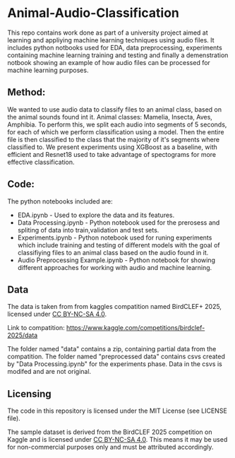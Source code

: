 # Animal-Audio-Classification
This repo contains work done as part of a university project aimed at learning and appliying machine learning techniques using audio files.
It includes python notbooks used for EDA, data preprocessing, experiments containing machine learning training and testing and finally a demenstration notbook showing an example of how audio files can be processed for machine learning purposes.

## Method:
We wanted to use audio data to classify files to an animal class, based on the animal sounds found int it.
Animal classes: Mamelia, Insecta, Aves, Amphibia.
To perform this, we split each audio into segments of 5 seconds, for each of which we perform classification using a model.
Then the entire file is then classified to the class that the majority of it's segments where classified to.
We present experiments using XGBoost as a baseline, with efficient and Resnet18 used to take advantage of spectograms for more effective classification.

## Code:
The python notebooks included are:
* EDA.ipynb - Used to explore the data and its features.
* Data Processing.ipynb - Python notebook used for the prerosess and spliting of data into train,validation and test sets.
* Experiments.ipynb - Python notebook used for runing experiments which include training and testing of different models with the goal of classifiying files to an animal class based on the audio found in it.
* Audio Preprocessing Example.ipynb - Python notebook for showing different approaches for working with audio and machine learning.

## Data
The data is taken from from kaggles compatition named BirdCLEF+ 2025, licensed under [CC BY-NC-SA 4.0](https://creativecommons.org/licenses/by-nc-sa/4.0/).

Link to compatition: https://www.kaggle.com/competitions/birdclef-2025/data

The folder named "data" contains a zip, containing partial data from the compatition.
The folder named "preprocessed data" contains csvs created by "Data Processing.ipynb" for the experiments phase. Data in the csvs is modifed and are not original.


## Licensing

The code in this repository is licensed under the MIT License (see LICENSE file).

The sample dataset is derived from the BirdCLEF 2025 competition on Kaggle and is licensed under [CC BY-NC-SA 4.0](https://creativecommons.org/licenses/by-nc-sa/4.0/). This means it may be used for non-commercial purposes only and must be attributed accordingly.
